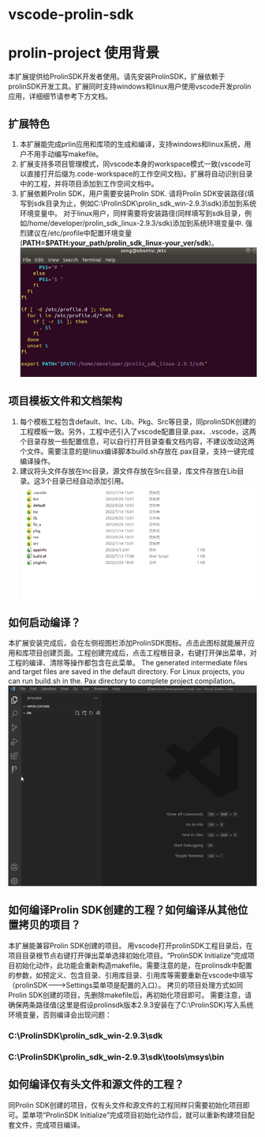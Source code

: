 # vscode-prolin-sdk
# prolin-project 使用背景

   本扩展提供给ProlinSDK开发者使用。请先安装ProlinSDK，扩展依赖于prolinSDK开发工具。扩展同时支持windows和linux用户使用vscode开发prolin应用，详细细节请参考下方文档。

## 扩展特色

1. 本扩展能完成prlin应用和库项的生成和编译，支持windows和linux系统，用户不用手动编写makefile。
2. 扩展支持多项目管理模式，同vscode本身的workspace模式一致(vscode可以直接打开后缀为.code-workspace的工作空间文档)。扩展将自动识别目录中的工程，并将项目添加到工作空间文档中。
3. 扩展依赖Prolin SDK，用户需要安装Prolin SDK. 请将Prolin SDK安装路径(填写到sdk目录为止，例如C:\ProlinSDK\prolin_sdk_win-2.9.3\sdk)添加到系统环境变量中。 对于linux用户，同样需要将安装路径(同样填写到sdk目录，例如/home/developer/prolin_sdk_linux-2.9.3/sdk)添加到系统环境变量中. 强烈建议在/etc/profile中配置环境变量(**PATH=$PATH:your_path/prolin_sdk_linux-your_ver/sdk**)。 
![add env path(etc/profile)](https://github.com/PAXSwTool/vscode-prolin-sdk/raw/main/linux.etc.profile.png)

## 项目模板文件和文档架构
	
1. 每个模板工程包含default、Inc、Lib、Pkg、Src等目录，同prolinSDK创建的工程模板一致。另外，工程中还引入了vscode配置目录.pax、.vscode，这两个目录存放一些配置信息，可以自行打开目录查看文档内容，不建议改动这两个文件。需要注意的是linux编译脚本build.sh存放在.pax目录，支持一键完成编译操作。  
2. 建议将头文件存放在Inc目录，源文件存放在Src目录，库文件存放在Lib目录。这3个目录已经自动添加引用。  
![Prolin project template](https://github.com/PAXSwTool/vscode-prolin-sdk/raw/main/prolin-project-template.png)


## 如何启动编译？

本扩展安装完成后，会在左侧视图栏添加ProlinSDK图标。点击此图标就能展开应用和库项目创建页面。工程创建完成后，点击工程根目录，右键打开弹出菜单，对工程的编译、清除等操作都包含在此菜单。
The generated intermediate files and target files are saved in the default directory. For Linux projects, you can run build.sh in the. Pax directory to complete project compilation。  ![build Prolin project](https://github.com/PAXSwTool/vscode-prolin-sdk/raw/main/build-prolin-project.gif)


## 如何编译Prolin SDK创建的工程？如何编译从其他位置拷贝的项目？

本扩展能兼容Prolin SDK创建的项目。 用vscode打开prolinSDK工程目录后，在项目目录根节点右键打开弹出菜单选择初始化项目。“ProlinSDK Initialize”完成项目初始化动作，此功能会重新构造makefile。需要注意的是，在prolinsdk中配置的参数，如预定义、包含目录、引用库目录、引用库等需要重新在vscode中填写（prolinSDK--->Settings菜单项是配置的入口）。
拷贝的项目处理方式如同Prolin SDK创建的项目，先删除makefile后，再初始化项目即可。
需要注意，请确保两条路径值(这里是假设prolinsdk版本2.9.3安装在了C:\ProlinSDK)写入系统环境变量，否则编译会出现问题：
### C:\ProlinSDK\prolin_sdk_win-2.9.3\sdk
### C:\ProlinSDK\prolin_sdk_win-2.9.3\sdk\tools\msys\bin

## 如何编译仅有头文件和源文件的工程？

同Prolin SDK创建的项目，仅有头文件和源文件的工程同样只需要初始化项目即可。菜单项“ProlinSDK Initialize”完成项目初始化动作后，就可以重新构建项目配套文件，完成项目编译。
